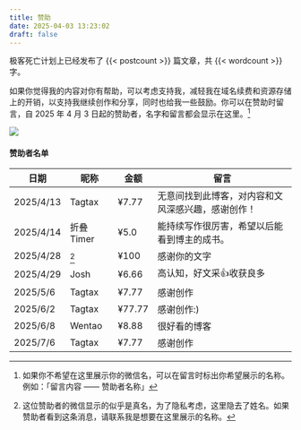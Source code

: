 ```yaml
---
title: 赞助
date: 2025-04-03 13:23:02
draft: false
---
```


极客死亡计划上已经发布了 {{< postcount >}} 篇文章，共 {{< wordcount >}} 字。

如果你觉得我的内容对你有帮助，可以考虑支持我，减轻我在域名续费和资源存储上的开销，以支持我继续创作和分享，同时也给我一些鼓励。你可以在赞助时留言，自 2025 年 4 月 3 日起的赞助者，名字和留言都会显示在这里。[^2]

![](https://image.guhub.cn/uPic/IMG_3151-2.jpg!small)

#### 赞助者名单

| 日期        | 昵称       | 金额     | 留言                        |
| --------- | -------- | ------ | ------------------------- |
| 2025/4/13 | Tagtax   | ¥7.77  | 无意间找到此博客，对内容和文风深感兴趣，感谢创作！ |
| 2025/4/14 | 折叠 Timer | ¥5.0   | 能持续写作很厉害，希望以后能看到博主的成书。    |
| 2025/4/28 | [^1]     | ¥100   | 感谢你的文字                    |
| 2025/4/29 | Josh     | ¥6.66  | 高认知，好文采👍收获良多             |
| 2025/5/6  | Tagtax   | ¥7.77  | 感谢创作                      |
| 2025/6/2  | Tagtax   | ¥77.77 | 感谢创作:)                    |
| 2025/6/8  | Wentao   | ¥8.88  | 很好看的博客                    |
| 2025/7/6  | Tagtax   | ¥7.77  | 感谢创作                      |


[^1]: 这位赞助者的微信显示的似乎是真名，为了隐私考虑，这里隐去了姓名。如果赞助者看到这条消息，请联系我是想要在这里展示的名称。
[^2]: 如果你不希望在这里展示你的微信名，可以在留言时标出你希望展示的名称。例如：「留言内容 —— 赞助者名称」
